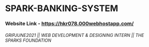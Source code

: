 # SPARK-BANKING-SYSTEM

### Website Link - https://hkr078.000webhostapp.com/

###### GRIPJUNE2021 || WEB DEVELOPMENT & DESIGNING INTERN || THE SPARKS FOUNDATION
